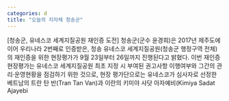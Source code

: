 ```yaml
---
categories: d
title: "오늘의 지자체 청송군"
---
```

[청송군, 유네스코 세계지질공원 재인증 도전] 청송군(군수 윤경희)은 2017년 제주도에 이어 우리나라 2번째로 인증받은, 청송 유네스코 세계지질공원(청송군 행정구역 전체)의 재인증을 위한 현장평가가 9월 23일부터 26일까지 진행된다고 밝혔다. 이번 재인증 현장평가는 유네스코 세계지질공원 최초 지정 시 부여된 권고사항 이행여부와 그간의 관리·운영현황을 점검하기 위한 것으로, 현장 평가단으로는 유네스코가 심사자로 선정한 베트남의 트란 탄 반(Tran Tan Van)과 이란의 키미야 사닷 아자예비(Kimiya Sadat Ajayebi